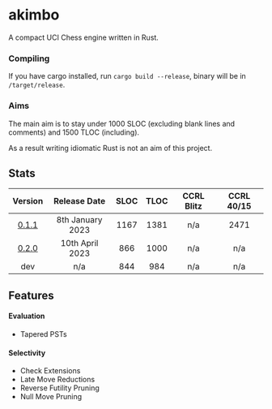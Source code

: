 # akimbo
A compact UCI Chess engine written in Rust.

### Compiling
If you have cargo installed, run `cargo build --release`, binary will be in `/target/release`.

### Aims
The main aim is to stay under 1000 SLOC (excluding blank lines and comments) and 1500 TLOC (including).

As a result writing idiomatic Rust is not an aim of this project.

## Stats
|                           Version                                |     Release Date     | SLOC | TLOC | CCRL Blitz | CCRL 40/15 |
| :---------------------------------------------------------------:|:--------------------:|:----:|:----:|:----------:|:----------:|
| [0.1.1](https://github.com/JacquesRW/akimbo/releases/tag/v0.1.1) |    8th January 2023  | 1167 | 1381 |    n/a     |    2471    |
| [0.2.0](https://github.com/JacquesRW/akimbo/releases/tag/v0.2.0) |   10th   April 2023  |  866 | 1000 |    n/a     |     n/a    |
|                             dev                                  |          n/a         |  844 |  984 |    n/a     |     n/a    |

## Features

#### Evaluation
- Tapered PSTs

#### Selectivity
- Check Extensions
- Late Move Reductions
- Reverse Futility Pruning
- Null Move Pruning
